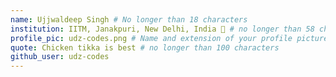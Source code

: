 ```yaml
---
name: Ujjwaldeep Singh # No longer than 18 characters
institution: IITM, Janakpuri, New Delhi, India 🚩 # no longer than 58 characters
profile_pic: udz-codes.png # Name and extension of your profile picture(ex. mona.png)
quote: Chicken tikka is best # no longer than 100 characters
github_user: udz-codes
---
```

